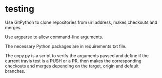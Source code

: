 # testing

Use GitPython to clone repositories from url address, makes checkouts and merges.

Use argparse to allow command-line arguments.

The necessary Python packages are in requirements.txt file.

The copy.py is a script to verify the arguments passed and define if the current travis test is a PUSH or a PR, then makes the corresponding checkouts and merges depending on the target, origin and default branches.
